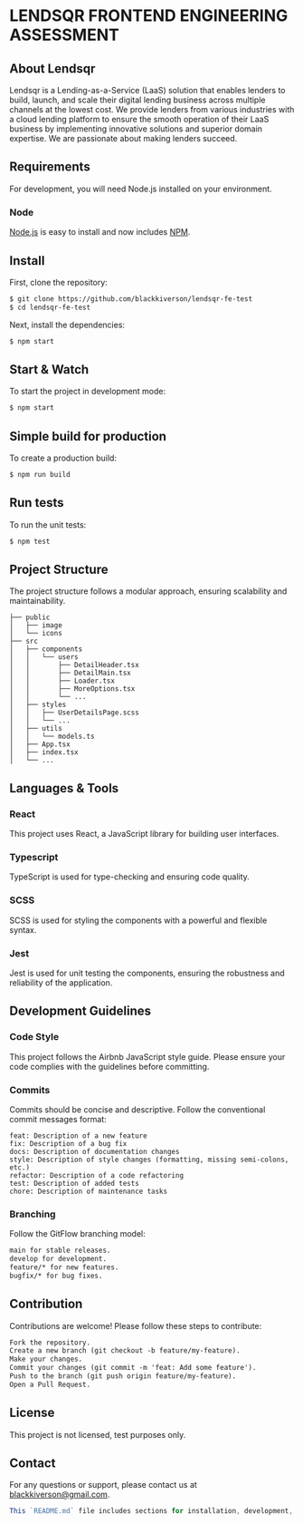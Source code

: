 # LENDSQR FRONTEND ENGINEERING ASSESSMENT

## About Lendsqr

Lendsqr is a Lending-as-a-Service (LaaS) solution that enables lenders to build, launch, and scale their digital lending business across multiple channels at the lowest cost. We provide lenders from various industries with a cloud lending platform to ensure the smooth operation of their LaaS business by implementing innovative solutions and superior domain expertise. We are passionate about making lenders succeed.

## Requirements

For development, you will need Node.js installed on your environment.

### Node

[Node.js](http://nodejs.org/) is easy to install and now includes [NPM](https://npmjs.org/).

## Install

First, clone the repository:

```sh
$ git clone https://github.com/blackkiverson/lendsqr-fe-test
$ cd lendsqr-fe-test
```
Next, install the dependencies:

```sh
$ npm start
```
## Start & Watch

To start the project in development mode:

```sh
$ npm start
```
## Simple build for production

To create a production build:

```sh
$ npm run build
```
## Run tests

To run the unit tests:

```sh
$ npm test
```

## Project Structure

The project structure follows a modular approach, ensuring scalability and maintainability.

```arduino
├── public
│   ├── image
│   └── icons
├── src
│   ├── components
│   │   └── users
│   │       ├── DetailHeader.tsx
│   │       ├── DetailMain.tsx
│   │       ├── Loader.tsx
│   │       ├── MoreOptions.tsx
│   │       └── ...
│   ├── styles
│   │   ├── UserDetailsPage.scss
│   │   └── ...
│   ├── utils
│   │   └── models.ts
│   ├── App.tsx
│   ├── index.tsx
│   └── ...
```

## Languages & Tools

### React

This project uses React, a JavaScript library for building user interfaces.

### Typescript

TypeScript is used for type-checking and ensuring code quality.

### SCSS

SCSS is used for styling the components with a powerful and flexible syntax.

### Jest

Jest is used for unit testing the components, ensuring the robustness and reliability of the application.

## Development Guidelines

### Code Style

This project follows the Airbnb JavaScript style guide. Please ensure your code complies with the guidelines before committing.

### Commits

Commits should be concise and descriptive. Follow the conventional commit messages format:

```vbnet
feat: Description of a new feature
fix: Description of a bug fix
docs: Description of documentation changes
style: Description of style changes (formatting, missing semi-colons, etc.)
refactor: Description of a code refactoring
test: Description of added tests
chore: Description of maintenance tasks
```

### Branching

Follow the GitFlow branching model:

```txt
main for stable releases.
develop for development.
feature/* for new features.
bugfix/* for bug fixes.
```

## Contribution

Contributions are welcome! Please follow these steps to contribute:

```txt
Fork the repository.
Create a new branch (git checkout -b feature/my-feature).
Make your changes.
Commit your changes (git commit -m 'feat: Add some feature').
Push to the branch (git push origin feature/my-feature).
Open a Pull Request.
```

## License
This project is not licensed, test purposes only.

## Contact

For any questions or support, please contact us at blackkiverson@gmail.com.

```javascript
This `README.md` file includes sections for installation, development, build, testing, project structure, development guidelines, and contribution, providing a comprehensive guide for anyone working with the project.
```